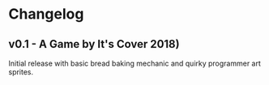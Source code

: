 Changelog
=========

v0.1 - A Game by It's Cover 2018)
---------------------------------
Initial release with basic bread baking mechanic
and quirky programmer art sprites.

